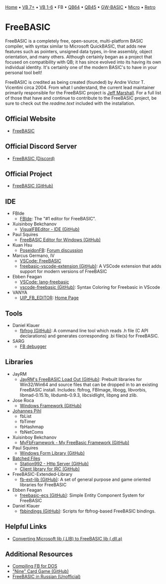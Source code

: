 [Home](https://gotbasic.com) • [VB 7+](vb.md) • [VB 1-6](vb6.md) • FB • [QB64](qb64.md) • [QB45](qb.md) • [GW-BASIC](gw-basic.md) • [Micro](micro.md) • [Retro](retro.md)

# FreeBASIC

FreeBASIC is a completely free, open-source, multi-platform BASIC compiler, with syntax similar to Microsoft QuickBASIC, that adds new features such as pointers, unsigned data types, in-line assembly, object orientation, and many others. Although certainly began as a project that focused on compatibility with QB; it has since evolved into its having its own individual identity. It's certainly one of the modern BASIC's to have in your personal tool belt!

FreeBASIC is credited as being created (founded) by Andre Victor T. Vicentini circa 2004. From what I understand, the current lead maintainer primarily responsible for the FreeBASIC project is [Jeff Marshall](https://github.com/jayrm). For a full list of those that have and continue to contribute to the FreeBASIC project, be sure to check out the *readme.text* included with the installation.

## Official Website

- [FreeBASIC](https://www.freebasic.net/)

## Official Discord Server

- [FreeBASIC (Discord)](https://discord.com/invite/286rSdK)

## Official Project

- [FreeBASIC (GitHub)](https://github.com/freebasic/fbc)

## IDE

- FBIde
  - [FBIde](https://fbide.freebasic.net/): The "#1 editor for FreeBASIC".
- Xuisinboy Bekchanov
  - [VisualFBEditor - IDE (GitHub)](https://github.com/XusinboyBekchanov/VisualFBEditor)
- Paul Squires
  - [FreeBASIC Editor for Windows (GitHub)](https://github.com/PaulSquires/WinFBE)
- Kuan Hsu
  - [PoseidonFB](https://bitbucket.org/KuanHsu/poseidonfb): [Forum discussion](https://www.freebasic.net/forum/viewtopic.php?t=23935)
- Marcus Germano, IV
  - [VSCode: FreeBASIC](https://marketplace.visualstudio.com/items?itemName=sorucoder.freebasic)
  - [freebasic-vscode-extension (GitHub)](https://github.com/sorucoder/freebasic-vscode-extension): A VSCode extension that adds support for modern versions of FreeBASIC
- Ebben Feagan
  - [VSCode: lang-freebasic](https://marketplace.visualstudio.com/items?itemName=me0698.lang-freebasic)
  - [vscode-freebasic (GitHub)](https://github.com/mudhairless/vscode-freebasic): Syntax Coloring for Freebasic in VScode
- VANYA
  - [UIP_FB_EDITOR](https://freebasic.net/forum/viewtopic.php?t=26030): [Home Page](https://iupfbeditor.sourceforge.io/index.html)

## Tools

- Daniel Klauer
  - [fbfrog (GitHub)](https://github.com/freebasic/fbfrog): A command line tool which reads .h file (C API declarations) and generates corresponding .bi file(s) for FreeBASIC.
- SARG
  - [FB debugger](https://freebasic.net/forum/viewtopic.php?t=13935)

## Libraries

- JayRM
  - [JayRM's FreeBASIC Load Out (GitHub)](https://github.com/jayrm/fblo): Prebuilt libraries for Win32/Win64 and source files that can be dropped in to an existing FreeBASIC install. Includes: fbfrog, FBImage, libogg, libvorbis, libmad-0.15.1b, libdumb-0.9.3, libcsidlight, libpng and zlib.
- Jose Roca
  - [Windows Framework (GitHub)](https://github.com/JoseRoca/WinFBX)
- [Johannes Pihl](http://www.jattegames.com/)
  - fbList
  - fbTimer
  - fbHashmap
  - fbNetComs
- Xuisinboy Bekchanov
  - [MyFbFramework - My FreeBasic Framework (GitHub)](https://github.com/XusinboyBekchanov/MyFbFramework)
- Paul Squires
  - [Windows Form Library (GitHub)](https://github.com/PaulSquires/WinFormsX)
- [Batched Files](https://github.com/BatchedFiles)
  - [Station992 - Http Server (GitHub)](https://github.com/BatchedFiles/Station922)
  - [Client library for IRC (GitHub)](https://github.com/BatchedFiles/IrcClientLibrary)
- FreeBASIC-Extended-Library
  - [fb-ext-lib (GitHub)](https://github.com/FreeBASIC-Extended-Library/fb-ext-lib): A set of general purpose and game oriented libraries for FreeBASIC
- Ebben Feagan
  - [freebasic-ecs (GitHub)](https://github.com/mudhairless/freebasic-ecs): Simple Entity Component System for FreeBASIC
- Daniel Klauer
  - [fbbindings (GitHub)](https://github.com/freebasic/fbbindings): Scripts for fbfrog-based FreeBASIC bindings.

## Helpful Links

- [Converting Microsoft lib (.LIB) to FreeBASIC lib (.dll.a)](https://www.freebasic.net/forum/viewtopic.php?t=14036)

## Additional Resources

- [Compiling FB for DOS](https://www.freebasic.net/wiki/DevBuildDos)
- ["Nine" Card Game (GitHub)](https://github.com/TagalongGames/Nine)
- [FreeBASIC in Russian (Unofficial)](http://www.freebasic.su/)

